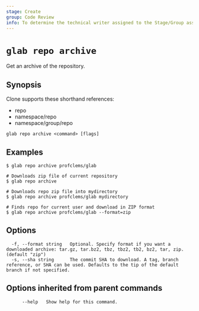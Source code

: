 ```yaml
---
stage: Create
group: Code Review
info: To determine the technical writer assigned to the Stage/Group associated with this page, see https://about.gitlab.com/handbook/product/ux/technical-writing/#assignments
---
```


<!--
This documentation is auto generated by a script.
Please do not edit this file directly. Run `make gen-docs` instead.
-->

# `glab repo archive`

Get an archive of the repository.

## Synopsis

Clone supports these shorthand references:

- repo
- namespace/repo
- namespace/group/repo

```plaintext
glab repo archive <command> [flags]
```

## Examples

```plaintext
$ glab repo archive profclems/glab

# Downloads zip file of current repository
$ glab repo archive

# Downloads repo zip file into mydirectory
$ glab repo archive profclems/glab mydirectory

# Finds repo for current user and download in ZIP format
$ glab repo archive profclems/glab --format=zip

```

## Options

```plaintext
  -f, --format string   Optional. Specify format if you want a downloaded archive: tar.gz, tar.bz2, tbz, tbz2, tb2, bz2, tar, zip. (default "zip")
  -s, --sha string      The commit SHA to download. A tag, branch reference, or SHA can be used. Defaults to the tip of the default branch if not specified.
```

## Options inherited from parent commands

```plaintext
      --help   Show help for this command.
```
